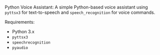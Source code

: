 Python Voice Assistant:
A simple Python-based voice assistant using `pyttsx3` for text-to-speech and `speech_recognition` for voice commands.

Requirements:
- Python 3.x
- `pyttsx3`
- `speechrecognition`
- `pyaudio`
